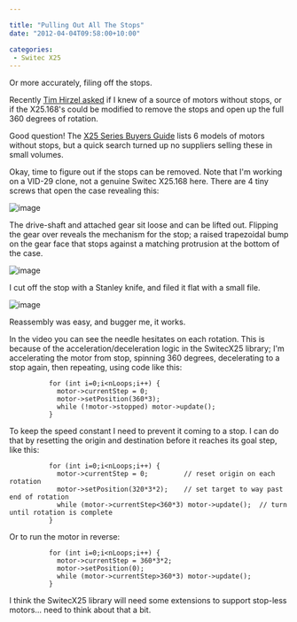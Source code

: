 ```yaml
---

title: "Pulling Out All The Stops"
date: "2012-04-04T09:58:00+10:00"

categories:
 - Switec X25
---
```


Or more accurately, filing off the stops.

Recently [Tim Hirzel asked](/about#comment-459699391) if I knew
of a source of motors without stops, or if the X25.168's could be
modified to remove the stops and open up the full 360 degrees of rotation.

Good question!  The [X25 Series Buyers Guide](/resources) lists 6 models
of motors without stops, but a quick search turned up no suppliers
selling these in small volumes.

Okay, time to figure out if the stops can be removed.  Note that I'm working
on a VID-29 clone, not a genuine Switec X25.168 here.
There are 4 tiny screws that open the case revealing this:

![image](/resources/2012-04-04/imgp9223.jpg)

The drive-shaft and attached gear sit loose and can be lifted out.  Flipping the
gear over reveals the mechanism for the stop; a raised trapezoidal bump on the gear face
that stops against a matching protrusion at the bottom of the case.

![image](/resources/2012-04-04/imgp9225.jpg)

I cut off the stop with a Stanley knife, and filed it flat with a small file.

![image](/resources/2012-04-04/imgp9226.jpg)

Reassembly was easy, and bugger me, it works.

 
In the video you can see the needle hesitates on each rotation.  This is because of the acceleration/deceleration
logic in the SwitecX25 library; I'm accelerating the motor from stop,
spinning 360 degrees, decelerating to a stop again, then repeating, 
using code like this:

```
          for (int i=0;i<nLoops;i++) {
            motor->currentStep = 0;    
            motor->setPosition(360*3);
            while (!motor->stopped) motor->update();
          }
```

To keep the speed constant I need to prevent it coming to a stop.
I can do that by resetting the origin and destination before
it reaches its goal step, like this:

```
          for (int i=0;i<nLoops;i++) {
            motor->currentStep = 0;         // reset origin on each rotation 
            motor->setPosition(320*3*2);    // set target to way past end of rotation
            while (motor->currentStep<360*3) motor->update();  // turn until rotation is complete
          }
```

Or to run the motor in reverse:

```
          for (int i=0;i<nLoops;i++) {
            motor->currentStep = 360*3*2;
            motor->setPosition(0);
            while (motor->currentStep>360*3) motor->update();
          }
```

I think the SwitecX25 library will need some extensions to support stop-less motors...  need to
think about that a bit.
